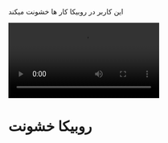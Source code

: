 این کاربر در روبیکا کار ها خشونت میکند

![خشونت](https://uploadkon.ir/uploads/4ddd25_24Report-Insulting-the-leader-and-violence.mp4) 

# روبیکا خشونت
